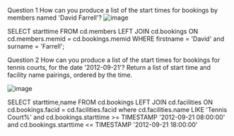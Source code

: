 Question 1
How can you produce a list of the start times for bookings by members named 'David Farrell'?
![image](https://user-images.githubusercontent.com/32721917/146003904-e699d935-a4ea-4c99-b045-b204ff1c419f.png)

SELECT starttime
FROM cd.members
LEFT JOIN cd.bookings
ON cd.members.memid = cd.bookings.memid
WHERE firstname = 'David' and surname = 'Farrell';



Question 2
How can you produce a list of the start times for bookings for tennis courts, 
for the date '2012-09-21'? Return a list of start time and facility name pairings, ordered by the time.

![image](https://user-images.githubusercontent.com/32721917/145997969-b74a0a73-c1a5-41c8-ad5f-ee73d2f1dd89.png)

SELECT starttime,name
FROM cd.bookings 
LEFT JOIN cd.facilities 
ON cd.bookings.facid = cd.facilities.facid
where cd.facilities.name LIKE 'Tennis Court%' and 
cd.bookings.starttime >= TIMESTAMP '2012-09-21 08:00:00' and
cd.bookings.starttime <= TIMESTAMP '2012-09-21 18:00:00'
